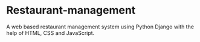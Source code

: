 # Restaurant-management
A web based restaurant management system using Python Django with the help of HTML, CSS and JavaScript.
